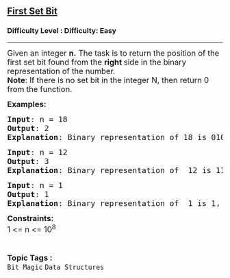 <h2><a href="https://www.geeksforgeeks.org/problems/find-first-set-bit-1587115620/1?page=4&status=unsolved&sprint=a663236c31453b969852f9ea22507634&sortBy=submissions">First Set Bit</a></h2><h3>Difficulty Level : Difficulty: Easy</h3><hr><div class="problems_problem_content__Xm_eO"><p><span style="font-size: 18px;">Given an integer <strong>n.</strong> The task is to return the position of the first set bit found from the <strong>right </strong>side in the binary representation of the number.<br><strong>Note</strong>: If there is no set bit in the integer N, then return 0 from the function.&nbsp;&nbsp;</span></p>
<p><span style="font-size: 18px;"><strong>Examples:</strong></span></p>
<pre><span style="font-size: 18px;"><strong>Input</strong>: n = 18
<strong>Output</strong>: 2
<strong>Explanation</strong>: Binary representation of 18 is 010010,the first set bit from the right side is at position 2.</span></pre>
<pre><span style="font-size: 18px;"><strong>Input</strong>: n = 12
<strong>Output</strong>: 3 
<strong>Explanation</strong>: Binary representation of  12 is 1100, the first set bit from the right side is at position 3.<br></span></pre>
<pre><span style="font-size: 18px;"><strong>Input</strong>: n = 1
<strong>Output</strong>: 1
<strong>Explanation</strong>: Binary representation of  1 is 1, the first set bit from the right side is at position 1.</span></pre>
<p><span style="font-size: 18px;"><strong>Constraints:</strong><br>1 &lt;= n &lt;= 10<sup>8</sup></span></p></div><br><p><span style=font-size:18px><strong>Topic Tags : </strong><br><code>Bit Magic</code>&nbsp;<code>Data Structures</code>&nbsp;